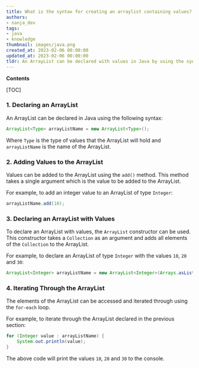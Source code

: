 ```yaml
---
title: What is the syntax for creating an arraylist containing values?
authors:
- nanja_dev
tags:
- java
- knowledge
thumbnail: images/java.png
created_at: 2023-02-06 00:00:00
updated_at: 2023-02-06 00:00:00
tldr: An ArrayList can be declared with values in Java by using the syntax `ArrayList<Type> arrayListName = new ArrayList<Type>(Arrays.asList(values));`.
---
```


**Contents**

[TOC]

### 1. Declaring an ArrayList

An ArrayList can be declared in Java using the following syntax:

```java
ArrayList<Type> arrayListName = new ArrayList<Type>();
```

Where `Type` is the type of values that the ArrayList will hold and `arrayListName` is the name of the ArrayList.

### 2. Adding Values to the ArrayList

Values can be added to the ArrayList using the `add()` method. This method takes a single argument which is the value to be added to the ArrayList.

For example, to add an integer value to an ArrayList of type `Integer`:

```java
arrayListName.add(10);
```

### 3. Declaring an ArrayList with Values

To declare an ArrayList with values, the `ArrayList` constructor can be used. This constructor takes a `Collection` as an argument and adds all elements of the `Collection` to the ArrayList.

For example, to declare an ArrayList of type `Integer` with the values `10`, `20` and `30`:

```java
ArrayList<Integer> arrayListName = new ArrayList<Integer>(Arrays.asList(10, 20, 30));
```

### 4. Iterating Through the ArrayList

The elements of the ArrayList can be accessed and iterated through using the `for-each` loop.

For example, to iterate through the ArrayList declared in the previous section:

```java
for (Integer value : arrayListName) {
    System.out.println(value);
}
```

The above code will print the values `10`, `20` and `30` to the console.
